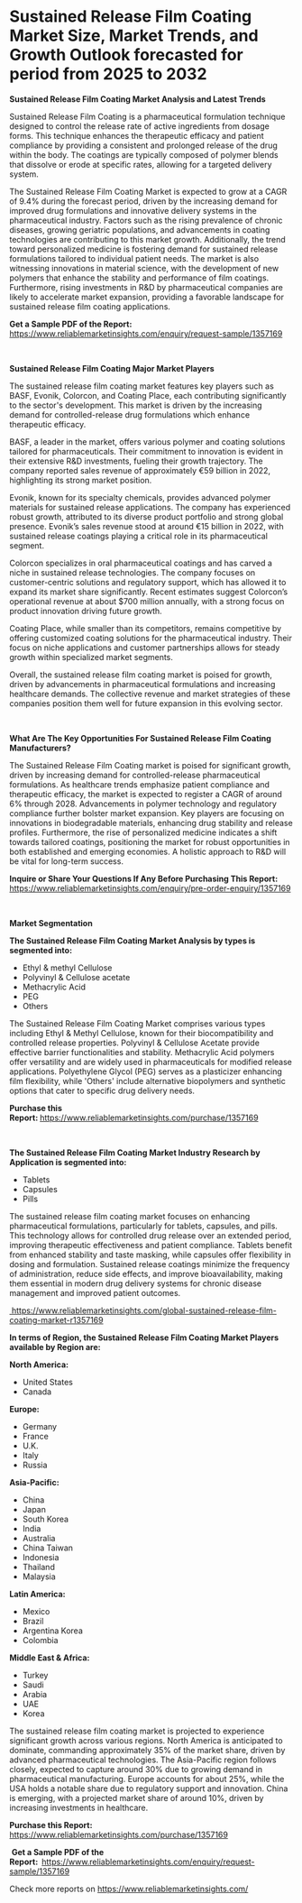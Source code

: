 <p><h1>Sustained Release Film Coating Market Size, Market Trends, and Growth Outlook forecasted for period from 2025 to 2032</h1></p><p><strong>Sustained Release Film Coating Market Analysis and Latest Trends</strong></p>
<p><p>Sustained Release Film Coating is a pharmaceutical formulation technique designed to control the release rate of active ingredients from dosage forms. This technique enhances the therapeutic efficacy and patient compliance by providing a consistent and prolonged release of the drug within the body. The coatings are typically composed of polymer blends that dissolve or erode at specific rates, allowing for a targeted delivery system.</p><p>The Sustained Release Film Coating Market is expected to grow at a CAGR of 9.4% during the forecast period, driven by the increasing demand for improved drug formulations and innovative delivery systems in the pharmaceutical industry. Factors such as the rising prevalence of chronic diseases, growing geriatric populations, and advancements in coating technologies are contributing to this market growth. Additionally, the trend toward personalized medicine is fostering demand for sustained release formulations tailored to individual patient needs. The market is also witnessing innovations in material science, with the development of new polymers that enhance the stability and performance of film coatings. Furthermore, rising investments in R&D by pharmaceutical companies are likely to accelerate market expansion, providing a favorable landscape for sustained release film coating applications.</p></p>
<p><strong>Get a Sample PDF of the Report:&nbsp;</strong> <a href="https://www.reliablemarketinsights.com/enquiry/request-sample/1357169?utm_campaign=3267&utm_medium=2&utm_source=Github&utm_content=ia&utm_term=09032025&utm_id=sustained-release-film-coating">https://www.reliablemarketinsights.com/enquiry/request-sample/1357169</a></p>
<p>&nbsp;</p>
<p><strong>Sustained Release Film Coating Major Market Players</strong></p>
<p><p>The sustained release film coating market features key players such as BASF, Evonik, Colorcon, and Coating Place, each contributing significantly to the sector's development. This market is driven by the increasing demand for controlled-release drug formulations which enhance therapeutic efficacy.</p><p>BASF, a leader in the market, offers various polymer and coating solutions tailored for pharmaceuticals. Their commitment to innovation is evident in their extensive R&D investments, fueling their growth trajectory. The company reported sales revenue of approximately €59 billion in 2022, highlighting its strong market position.</p><p>Evonik, known for its specialty chemicals, provides advanced polymer materials for sustained release applications. The company has experienced robust growth, attributed to its diverse product portfolio and strong global presence. Evonik’s sales revenue stood at around €15 billion in 2022, with sustained release coatings playing a critical role in its pharmaceutical segment.</p><p>Colorcon specializes in oral pharmaceutical coatings and has carved a niche in sustained release technologies. The company focuses on customer-centric solutions and regulatory support, which has allowed it to expand its market share significantly. Recent estimates suggest Colorcon’s operational revenue at about $700 million annually, with a strong focus on product innovation driving future growth.</p><p>Coating Place, while smaller than its competitors, remains competitive by offering customized coating solutions for the pharmaceutical industry. Their focus on niche applications and customer partnerships allows for steady growth within specialized market segments.</p><p>Overall, the sustained release film coating market is poised for growth, driven by advancements in pharmaceutical formulations and increasing healthcare demands. The collective revenue and market strategies of these companies position them well for future expansion in this evolving sector.</p></p>
<p>&nbsp;</p>
<p><strong>What Are The Key Opportunities For Sustained Release Film Coating Manufacturers?</strong></p>
<p><p>The Sustained Release Film Coating market is poised for significant growth, driven by increasing demand for controlled-release pharmaceutical formulations. As healthcare trends emphasize patient compliance and therapeutic efficacy, the market is expected to register a CAGR of around 6% through 2028. Advancements in polymer technology and regulatory compliance further bolster market expansion. Key players are focusing on innovations in biodegradable materials, enhancing drug stability and release profiles. Furthermore, the rise of personalized medicine indicates a shift towards tailored coatings, positioning the market for robust opportunities in both established and emerging economies. A holistic approach to R&D will be vital for long-term success.</p></p>
<p><strong>Inquire or Share Your Questions If Any Before Purchasing This Report:</strong> <a href="https://www.reliablemarketinsights.com/enquiry/pre-order-enquiry/1357169?utm_campaign=3267&utm_medium=2&utm_source=Github&utm_content=ia&utm_term=09032025&utm_id=sustained-release-film-coating">https://www.reliablemarketinsights.com/enquiry/pre-order-enquiry/1357169</a></p>
<p>&nbsp;</p>
<p><strong>Market Segmentation</strong></p>
<p><strong>The Sustained Release Film Coating Market Analysis by types is segmented into:</strong></p>
<p><ul><li>Ethyl & methyl Cellulose</li><li>Polyvinyl & Cellulose acetate</li><li>Methacrylic Acid</li><li>PEG</li><li>Others</li></ul></p>
<p><p>The Sustained Release Film Coating Market comprises various types including Ethyl & Methyl Cellulose, known for their biocompatibility and controlled release properties. Polyvinyl & Cellulose Acetate provide effective barrier functionalities and stability. Methacrylic Acid polymers offer versatility and are widely used in pharmaceuticals for modified release applications. Polyethylene Glycol (PEG) serves as a plasticizer enhancing film flexibility, while 'Others' include alternative biopolymers and synthetic options that cater to specific drug delivery needs.</p></p>
<p><strong>Purchase this Report:&nbsp;</strong><a href="https://www.reliablemarketinsights.com/purchase/1357169?utm_campaign=3267&utm_medium=2&utm_source=Github&utm_content=ia&utm_term=09032025&utm_id=sustained-release-film-coating">https://www.reliablemarketinsights.com/purchase/1357169</a></p>
<p>&nbsp;</p>
<p><strong>The Sustained Release Film Coating Market Industry Research by Application is segmented into:</strong></p>
<p><ul><li>Tablets</li><li>Capsules</li><li>Pills</li></ul></p>
<p><p>The sustained release film coating market focuses on enhancing pharmaceutical formulations, particularly for tablets, capsules, and pills. This technology allows for controlled drug release over an extended period, improving therapeutic effectiveness and patient compliance. Tablets benefit from enhanced stability and taste masking, while capsules offer flexibility in dosing and formulation. Sustained release coatings minimize the frequency of administration, reduce side effects, and improve bioavailability, making them essential in modern drug delivery systems for chronic disease management and improved patient outcomes.</p></p>
<p><a href="https://www.reliablemarketinsights.com/global-sustained-release-film-coating-market-r1357169?utm_campaign=3267&utm_medium=2&utm_source=Github&utm_content=ia&utm_term=09032025&utm_id=sustained-release-film-coating">&nbsp;https://www.reliablemarketinsights.com/global-sustained-release-film-coating-market-r1357169</a></p>
<p><strong>In terms of Region, the Sustained Release Film Coating Market Players available by Region are:</strong></p>
<p>
    <p> <strong> North America: </strong>
        <ul>
            <li>United States</li>
            <li>Canada</li>
        </ul>
        </p> 
    <p> <strong> Europe: </strong>
        <ul>
            <li>Germany</li>
            <li>France</li>
            <li>U.K.</li>
            <li>Italy</li>
            <li>Russia</li>
        </ul>
        </p> 
    <p> <strong> Asia-Pacific: </strong>
        <ul>
            <li>China</li>
            <li>Japan</li>
            <li>South Korea</li>
            <li>India</li>
            <li>Australia</li>
            <li>China Taiwan</li>
            <li>Indonesia</li>
            <li>Thailand</li>
            <li>Malaysia</li>
        </ul>
        </p> 
    <p> <strong> Latin America: </strong>
        <ul>
            <li>Mexico</li>
            <li>Brazil</li>
            <li>Argentina Korea</li>
            <li>Colombia</li>
        </ul>
        </p> 
    <p> <strong> Middle East & Africa: </strong>
        <ul>
            <li>Turkey</li>
            <li>Saudi</li>
            <li>Arabia</li>
            <li>UAE</li>
            <li>Korea</li>
        </ul>
    </p>
    </p>
<p><p>The sustained release film coating market is projected to experience significant growth across various regions. North America is anticipated to dominate, commanding approximately 35% of the market share, driven by advanced pharmaceutical technologies. The Asia-Pacific region follows closely, expected to capture around 30% due to growing demand in pharmaceutical manufacturing. Europe accounts for about 25%, while the USA holds a notable share due to regulatory support and innovation. China is emerging, with a projected market share of around 10%, driven by increasing investments in healthcare.</p></p>
<p><strong>Purchase this Report: </strong><a href="https://www.reliablemarketinsights.com/purchase/1357169?utm_campaign=3267&utm_medium=2&utm_source=Github&utm_content=ia&utm_term=09032025&utm_id=sustained-release-film-coating">https://www.reliablemarketinsights.com/purchase/1357169</a></p>
<p>&nbsp;<strong>Get a Sample PDF of the Report:&nbsp;&nbsp;</strong><a href="https://www.reliablemarketinsights.com/enquiry/request-sample/1357169?utm_campaign=3267&utm_medium=2&utm_source=Github&utm_content=ia&utm_term=09032025&utm_id=sustained-release-film-coating">https://www.reliablemarketinsights.com/enquiry/request-sample/1357169</a></p>
<p><strong></strong></p>
<p>Check more reports on <a href="https://www.reliablemarketinsights.com/?utm_campaign=3267&utm_medium=2&utm_source=Github&utm_content=ia&utm_term=09032025&utm_id=sustained-release-film-coating">https://www.reliablemarketinsights.com/</a></p>